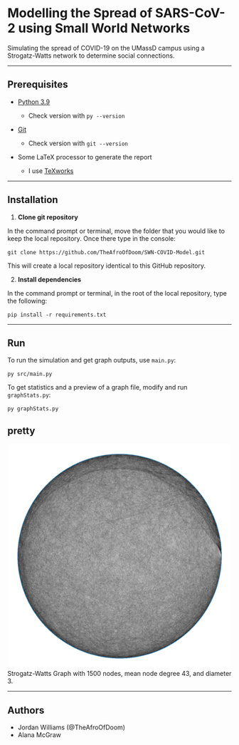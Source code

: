 # **Modelling the Spread of SARS-CoV-2 using Small World Networks**
Simulating the spread of COVID-19 on the UMassD campus using a Strogatz-Watts network to determine social connections.

---
## Prerequisites

* [Python 3.9](https://www.python.org/downloads/)

  * Check version with `py --version`

* [Git](https://git-scm.com/)

  * Check version with `git --version`

* Some LaTeX processor to generate the report

  * I use [TeXworks](http://www.tug.org/texworks/)

---
## Installation

1. **Clone git repository**

In the command prompt or terminal, move the folder that you would like to keep the local repository. Once there type in the console:
```
git clone https://github.com/TheAfroOfDoom/SWN-COVID-Model.git
```  

This will create a local repository identical to this GitHub repository.

2. **Install dependencies**

In the command prompt or terminal, in the root of the local repository, type the following:
```
pip install -r requirements.txt
```  

---
## Run
To run the simulation and get graph outputs, use `main.py`:  
```
py src/main.py
```  

To get statistics and a preview of a graph file, modify and run `graphStats.py`:  
```
py graphStats.py
```  

## pretty
![Strogatz-Watts Graph](report/figures/ws/graph.png)
Strogatz-Watts Graph with 1500 nodes, mean node degree 43, and diameter 3.

---
## Authors
* Jordan Williams (@TheAfroOfDoom)
* Alana McGraw
